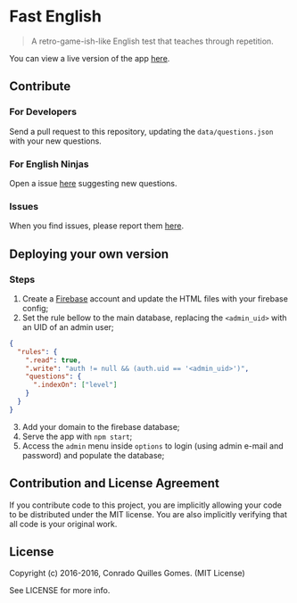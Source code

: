 # Fast English
> A retro-game-ish-like English test that teaches through repetition.

You can view a live version of the app [here](https://rawgit.com/conradoqg/fastenglish/v0.2/index.html).

## Contribute

### For Developers

Send a pull request to this repository, updating the `data/questions.json` with your new questions.

### For English Ninjas

Open a issue [here](https://github.com/conradoqg/fastenglish/issues) suggesting new questions.

### Issues

When you find issues, please report them [here](https://github.com/conradoqg/fastenglish/issues).

## Deploying your own version

### Steps
1. Create a [Firebase](http://firebase.google.com) account and update the HTML files with your firebase config;
2. Set the rule bellow to the main database, replacing the `<admin_uid>` with an UID of an admin user;
```json
{
  "rules": {
    ".read": true,
    ".write": "auth != null && (auth.uid == '<admin_uid>')",
    "questions": {
      ".indexOn": ["level"]
    }
  }
}
```
3. Add your domain to the firebase database;
4. Serve the app with `npm start`;
5. Access the `admin` menu inside `options` to login (using admin e-mail and password) and populate the database;

## Contribution and License Agreement

If you contribute code to this project, you are implicitly allowing your code
to be distributed under the MIT license. You are also implicitly verifying that
all code is your original work.

## License

Copyright (c) 2016-2016, Conrado Quilles Gomes. (MIT License)

See LICENSE for more info.